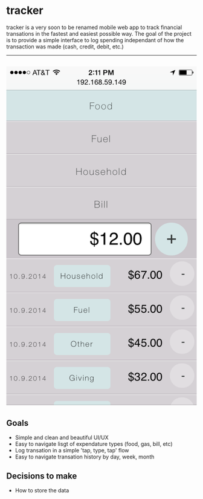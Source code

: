 tracker
=========

tracker is a very soon to be renamed mobile web app to track financial transations in the fastest and easiest possible way.
The goal of the project is to provide a simple interface to log spending independant of how the transaction was made (cash, credit, debit, etc.)

---
![alt tag](./img/screenshot.png)
---

Goals
---

* Simple and clean and beautiful UI/UX
* Easy to navigate lisgt of expendature types (food, gas, bill, etc)
* Log transation in a simple 'tap, type, tap' flow
* Easy to navigate transation history by day, week, month


Decisions to make
---

* How to store the data
